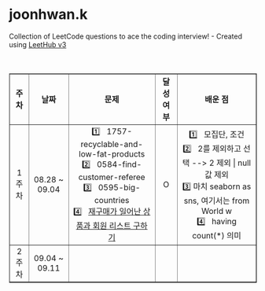 # joonhwan.k
Collection of LeetCode questions to ace the coding interview! - Created using [LeetHub v3](https://github.com/raphaelheinz/LeetHub-3.0)
<br><br><br>

<table align="center" border="1">
  <tr align="center">
    <td><b>주차</b></td>
    <td><b>날짜</b></td>
    <td><b>문제</b></td>
    <td><b>달성 여부</b></td>
    <td><b>배운 점</b></td>
  </tr>
  <tr align="center">
    <td>1주차</td>
    <td>08.28 ~ 09.04</td>
    <td>1️⃣  &nbsp; 1757-recyclable-and-low-fat-products <br>
    2️⃣ &nbsp; 0584-find-customer-referee <br>
    3️⃣ &nbsp; 0595-big-countries <br>
    4️⃣ &nbsp; <a href="https://school.programmers.co.kr/learn/courses/30/lessons/131536">재구매가 일어난 상품과 회원 리스트 구하기</a>
    </td>
    <td>O</td>
    <td>1️⃣ &nbsp; 모집단, 조건<br>
    2️⃣ &nbsp; 2를 제외하고 선택 --> 2 제외 | null값 제외<br>
    3️⃣ 마치 seaborn as sns, 여기서는 from World w <br>
    4️⃣ &nbsp; having count(*) 의미
    </td>
  </tr>
  <tr align="center">
    <td>2주차</td>
    <td>09.04 ~ 09.11</td>
    <td></td>
    <td></td>
    <td></td>
  </tr>
